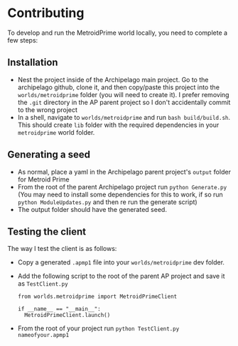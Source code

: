 # Contributing

To develop and run the MetroidPrime world locally, you need to complete a few steps:

## Installation

- Nest the project inside of the Archipelago main project. Go to the archipelago github, clone it, and then copy/paste this project into the `worlds/metroidprime` folder (you will need to create it). I prefer removing the `.git` directory in the AP parent project so I don't accidentally commit to the wrong project
- In a shell, navigate to `worlds/metroidprime` and run `bash build/build.sh`. This should create `lib` folder with the required dependencies in your `metroidprime` world folder.

## Generating a seed

- As normal, place a yaml in the Archipelago parent project's `output` folder for Metroid Prime
- From the root of the parent Archipelago project run `python Generate.py` (You may need to install some dependencies for this to work, if so run `python ModuleUpdates.py` and then re run the generate script)
- The output folder should have the generated seed.

## Testing the client

The way I test the client is as follows:

- Copy a generated `.apmp1` file into your `worlds/metroidprime` dev folder.
- Add the following script to the root of the parent AP project and save it as `TestClient.py`

  ```
  from worlds.metroidprime import MetroidPrimeClient

  if __name__ == "__main__":
    MetroidPrimeClient.launch()
  ```

- From the root of your project run `python TestClient.py nameofyour.apmp1`
